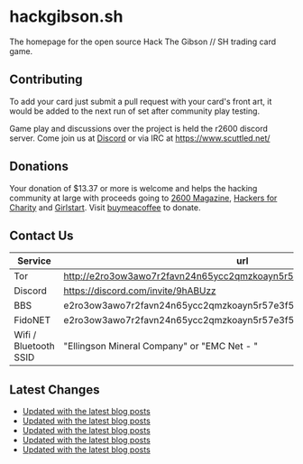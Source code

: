 # hackgibson.sh
The homepage for the open source Hack The Gibson // SH trading card game.


## Contributing

To add your card just submit a pull request with your card's front art, it would be added to the next run of set after community play testing.

Game play and discussions over the project is held the r2600 discord server. Come join us at [Discord](https://discord.com/invite/9hABUzz) or via IRC at https://www.scuttled.net/


## Donations

Your donation of $13.37 or more is welcome and helps the hacking community at large with proceeds going to [2600 Magazine](https://2600.com/), [Hackers for Charity](https://hackersforcharity.org) and [Girlstart](https://girlstart.org).  Visit [buymeacoffee](https://www.buymeacoffee.com/hackgibson.sh) to donate.


## Contact Us

Service | url
-|-
Tor | http://e2ro3ow3awo7r2favn24n65ycc2qmzkoayn5r57e3f56nvjwdcgg32ad.onion
Discord | https://discord.com/invite/9hABUzz
BBS | e2ro3ow3awo7r2favn24n65ycc2qmzkoayn5r57e3f56nvjwdcgg32ad.onion:23
FidoNET | e2ro3ow3awo7r2favn24n65ycc2qmzkoayn5r57e3f56nvjwdcgg32ad.onion:24554
Wifi / Bluetooth SSID | "Ellingson Mineral Company" or "EMC Net - <fidonet address>"

## Latest Changes
<!-- BLOG-POST-LIST:START -->
- [Updated with the latest blog posts](https://github.com/DFW2600/hackgibson.sh/commit/3d2c2161474625116eb0b10467fcd41d20a9681a)
- [Updated with the latest blog posts](https://github.com/DFW2600/hackgibson.sh/commit/4438eccb2f89b88a89c0abf457c7c95295fcb5ae)
- [Updated with the latest blog posts](https://github.com/DFW2600/hackgibson.sh/commit/106de72416b532cc3ec25e0af9a082c07618c96e)
- [Updated with the latest blog posts](https://github.com/DFW2600/hackgibson.sh/commit/26b8afab6873b3bc7899490cdd0145b8f642c153)
- [Updated with the latest blog posts](https://github.com/DFW2600/hackgibson.sh/commit/a23d01d5f265ebb88230bfb590ffcee4199f1d61)
<!-- BLOG-POST-LIST:END -->

